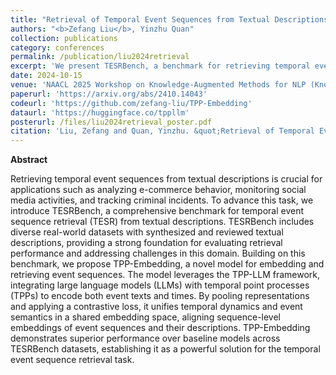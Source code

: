 ```yaml
---
title: "Retrieval of Temporal Event Sequences from Textual Descriptions"
authors: "<b>Zefang Liu</b>, Yinzhu Quan"
collection: publications
category: conferences
permalink: /publication/liu2024retrieval
excerpt: 'We present TESRBench, a benchmark for retrieving temporal event sequences from descriptions, and TPP-Embedding, a model aligning sequences and descriptions in a shared embedding space, achieving state-of-the-art performance on TESRBench.'
date: 2024-10-15
venue: 'NAACL 2025 Workshop on Knowledge-Augmented Methods for NLP (KnowledgeNLP)'
paperurl: 'https://arxiv.org/abs/2410.14043'
codeurl: 'https://github.com/zefang-liu/TPP-Embedding'
dataurl: 'https://huggingface.co/tppllm'
posterurl: /files/liu2024retrieval_poster.pdf
citation: 'Liu, Zefang and Quan, Yinzhu. &quot;Retrieval of Temporal Event Sequences from Textual Descriptions.&quot; <i>arXiv preprint arXiv:2410.14043</i> (2024).'
---
```


**Abstract**

Retrieving temporal event sequences from textual descriptions is crucial for applications such as analyzing e-commerce behavior, monitoring social media activities, and tracking criminal incidents. To advance this task, we introduce TESRBench, a comprehensive benchmark for temporal event sequence retrieval (TESR) from textual descriptions. TESRBench includes diverse real-world datasets with synthesized and reviewed textual descriptions, providing a strong foundation for evaluating retrieval performance and addressing challenges in this domain. Building on this benchmark, we propose TPP-Embedding, a novel model for embedding and retrieving event sequences. The model leverages the TPP-LLM framework, integrating large language models (LLMs) with temporal point processes (TPPs) to encode both event texts and times. By pooling representations and applying a contrastive loss, it unifies temporal dynamics and event semantics in a shared embedding space, aligning sequence-level embeddings of event sequences and their descriptions. TPP-Embedding demonstrates superior performance over baseline models across TESRBench datasets, establishing it as a powerful solution for the temporal event sequence retrieval task.
